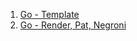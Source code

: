 1. [Go - Template](https://github.com/ckdqja135/Typescript-restful-starter/blob/master/mdfile/Go/2020-09-21/Go%20-%20Template.md)
2. [Go - Render, Pat, Negroni](https://github.com/ckdqja135/Typescript-restful-starter/blob/master/mdfile/Go/2020-09-21/Go%20-%20Render%2C%20Pat%2C%20Negroni.md)
